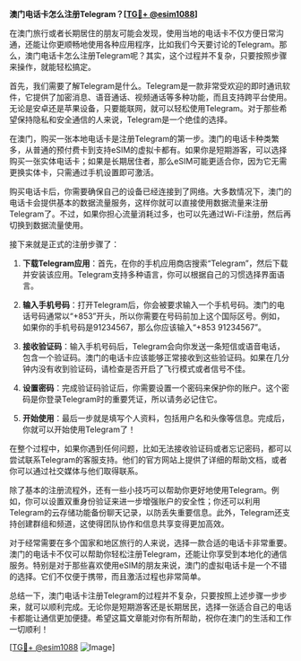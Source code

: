 **澳门电话卡怎么注册Telegram？[[TG💪+ @esim1088](https://t.me/s/esim1088)]**

在澳门旅行或者长期居住的朋友可能会发现，使用当地的电话卡不仅方便日常沟通，还能让你更顺畅地使用各种应用程序，比如我们今天要讨论的Telegram。那么，澳门电话卡怎么注册Telegram呢？其实，这个过程并不复杂，只要按照步骤来操作，就能轻松搞定。

首先，我们需要了解Telegram是什么。Telegram是一款非常受欢迎的即时通讯软件，它提供了加密消息、语音通话、视频通话等多种功能，而且支持跨平台使用。无论是安卓还是苹果设备，只要能联网，就可以轻松使用Telegram。对于那些希望保持隐私和安全通信的人来说，Telegram是一个绝佳的选择。

在澳门，购买一张本地电话卡是注册Telegram的第一步。澳门的电话卡种类繁多，从普通的预付费卡到支持eSIM的虚拟卡都有。如果你是短期游客，可以选择购买一张实体电话卡；如果是长期居住者，那么eSIM可能更适合你，因为它无需更换实体卡，只需通过手机设置即可激活。

购买电话卡后，你需要确保自己的设备已经连接到了网络。大多数情况下，澳门的电话卡会提供基本的数据流量服务，这样你就可以直接使用数据流量来注册Telegram了。不过，如果你担心流量消耗过多，也可以先通过Wi-Fi注册，然后再切换到数据流量使用。

接下来就是正式的注册步骤了：

1. **下载Telegram应用**：首先，在你的手机应用商店搜索“Telegram”，然后下载并安装该应用。Telegram支持多种语言，你可以根据自己的习惯选择界面语言。

2. **输入手机号码**：打开Telegram后，你会被要求输入一个手机号码。澳门的电话号码通常以“+853”开头，所以你需要在号码前加上这个国际区号。例如，如果你的手机号码是91234567，那么你应该输入“+853 91234567”。

3. **接收验证码**：输入手机号码后，Telegram会向你发送一条短信或语音电话，包含一个验证码。澳门的电话卡应该能够正常接收到这些验证码。如果在几分钟内没有收到验证码，请检查是否开启了飞行模式或者信号不佳。

4. **设置密码**：完成验证码验证后，你需要设置一个密码来保护你的账户。这个密码是你登录Telegram时的重要凭证，所以请务必记住它。

5. **开始使用**：最后一步就是填写个人资料，包括用户名和头像等信息。完成后，你就可以开始使用Telegram了！

在整个过程中，如果你遇到任何问题，比如无法接收验证码或者忘记密码，都可以尝试联系Telegram的客服支持。他们的官方网站上提供了详细的帮助文档，或者你可以通过社交媒体与他们取得联系。

除了基本的注册流程外，还有一些小技巧可以帮助你更好地使用Telegram。例如，你可以设置双重身份验证来进一步增强账户的安全性；你还可以利用Telegram的云存储功能备份聊天记录，以防丢失重要信息。此外，Telegram还支持创建群组和频道，这使得团队协作和信息共享变得更加高效。

对于经常需要在多个国家和地区旅行的人来说，选择一款合适的电话卡非常重要。澳门的电话卡不仅可以帮助你轻松注册Telegram，还能让你享受到本地化的通信服务。特别是对于那些喜欢使用eSIM的朋友来说，澳门的虚拟电话卡是一个不错的选择。它们不仅便于携带，而且激活过程也非常简单。

总结一下，澳门电话卡注册Telegram的过程并不复杂，只要按照上述步骤一步步来，就可以顺利完成。无论你是短期游客还是长期居民，选择一张适合自己的电话卡都能让通信更加便捷。希望这篇文章能对你有所帮助，祝你在澳门的生活和工作一切顺利！

[[TG💪+ @esim1088](https://t.me/s/esim1088) ![Image](https://i.postimg.cc/4NQfJmqS/Snipaste-2025-05-13-00-14-12.png)]